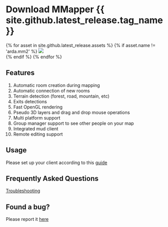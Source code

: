 Download MMapper {{ site.github.latest_release.tag_name }}
=========
{% for asset in site.github.latest_release.assets %}
  {% if asset.name != 'arda.mm2' %}
<a href="{{ asset.browser_download_url }}" title="Download {{ asset.name }}">
  <img src="https://img.shields.io/github/downloads/{{ site.github.owner_name }}/{{ site.github.repository_name }}/latest/{{ asset.name }}.svg"/></a><br>
  {% endif %}
{% endfor %}

## Features
1.  Automatic room creation during mapping
2.  Automatic connection of new rooms
3.  Terrain detection (forest, road, mountain, etc)
4.  Exits detections
5.  Fast OpenGL rendering
6.  Pseudo 3D layers and drag and drop mouse operations
7.  Multi platform support
8.  Group manager support to see other people on your map
9.  Integrated mud client
10.  Remote editing support

## Usage
Please set up your client according to this [guide](https://github.com/MUME/MMapper/wiki)

## Frequently Asked Questions
[Troubleshooting](https://github.com/MUME/MMapper/wiki/Troubleshooting)

## Found a bug?
Please report it [here](https://github.com/MUME/MMapper/issues)
